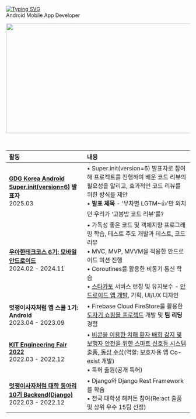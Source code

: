 [![Typing SVG](https://readme-typing-svg.demolab.com?font=Pacifico&size=30&pause=2000&color=CACACA&vCenter=true&repeat=false&width=900&lines=Hi%2C+I'm+Hye+Yeon+🦋)](https://git.io/typing-svg)  
Android Mobile App Developer 

<a href="https://www.solve-nyang.com"><img src="https://api.solve-nyang.com/compose/kck85075" width="600" height="300"/></a>

<br>

| 활동 | 내용 |
|:---|:---|
|**[GDG Korea Android Super.init(version=6)](https://event-us.kr/gdgandroid/event/99825) 발표자**<br>2025.03| • Super.init(version=6) 발표자로 참여해 프로젝트를 진행하며 배운 코드 리뷰의 필요성을 알리고, 효과적인 코드 리뷰를 위한 방식을 제안<br>• **발표 제목** - ‘무차별 LGTM~👍’만 외치던 우리가 ‘고봉밥 코드 리뷰’를?|
|**[우아한테크코스 6기: 모바일 안드로이드](https://github.com/hxeyexn/woowacourse-log)**<br>2024.02 - 2024.11| • 가독성 좋은 코드 및 객체지향 프로그래밍 학습, 테스트 주도 개발과 테스트, 코드 리뷰 <br> • MVC, MVP, MVVM을 적용한 안드로이드 미션 진행 <br> • Coroutines를 활용한 비동기 통신 학습 <br> • [스타카토](https://play.google.com/store/apps/details?id=com.on.staccato&hl=ko) 서비스 런칭 및 유지보수 - [안드로이드 앱 개발](https://github.com/woowacourse-teams/2024-staccato/pulls?q=is:pr+is:closed+label:android+), 기획, UI/UX 디자인 |
|**멋쟁이사자처럼 앱 스쿨 1기: Android**<br>2023.04 - 2023.09| • Firebase Cloud FireStore를 활용한 [도자기 쇼핑몰 프로젝트](https://github.com/APPSCHOOL2-Android/FinalProject-Agijagi) 개발 및 **팀 리딩** 경험 |
|**[KIT Engineering Fair 2022](https://boatneck-badger-d19.notion.site/KIT-Engineering-Fair-2022-f3f3ab998eae4971b4741b35daa37b97?pvs=4)**<br>2022.03 - 2022.12| • [비콘을 이용한 치매 환자 배회 감지 및 보행자 안전을 위한 스마트 신호등 시스템 출품, 동상 수상](https://boatneck-badger-d19.notion.site/Co-exist-93a0e449c1f740ff998d7dea4883577b?pvs=4)(역할: 보호자용 앱 Co-exist 개발) <br> • 특허 출원(공개 특허) |
|**[멋쟁이사자처럼 대학 동아리 10기 Backend(Django)](https://boatneck-badger-d19.notion.site/LIKELION-UNIVERSITY-10TH-facf77bdcb3148cd91eba856db3cb121?pvs=4)**<br>2022.03 - 2022.12| • Django와 Django Rest Framework를 학습<br> • 전국 대학생 해커톤 참여(Re:act 출품 및 상위 우수 15팀 선정) |
<!--
**hxeyexn/hxeyexn** is a ✨ _special_ ✨ repository because its `README.md` (this file) appears on your GitHub profile.

Here are some ideas to get you started:

- 🔭 I’m currently working on ...
- 🌱 I’m currently learning ...
- 👯 I’m looking to collaborate on ...
- 🤔 I’m looking for help with ...
- 💬 Ask me about ...
- 📫 How to reach me: ...
- 😄 Pronouns: ...
- ⚡ Fun fact: ...
-->
